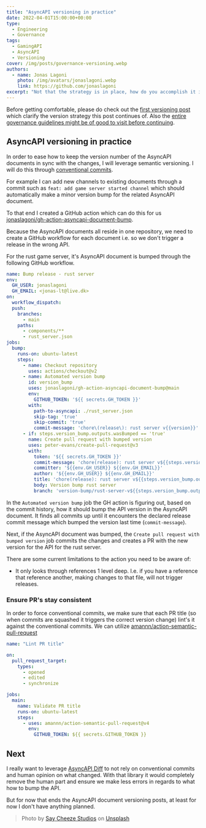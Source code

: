 ```yaml
---
title: "AsyncAPI versioning in practice"
date: 2022-04-01T15:00:00+00:00
type: 
  - Engineering
  - Governance
tags:
  - GamingAPI
  - AsyncAPI
  - Versioning
cover: /img/posts/governance-versioning.webp
authors:
  - name: Jonas Lagoni
    photo: /img/avatars/jonaslagoni.webp
    link: https://github.com/jonaslagoni
excerpt: "Not that the strategy is in place, how do you accomplish it in practice?"
---
```

Before getting comfortable, please do check out the [first versioning post](/posts/versioning-is-easy) which clarify the version strategy this post continues of. Also the [entire governance guidelines might be of good to visit before continuing](/posts/governance-getting-started).

## AsyncAPI versioning in practice
In order to ease how to keep the version number of the AsyncAPI documents in sync with the changes, I will leverage semantic versioning. I will do this through [conventional commits](https://www.conventionalcommits.org/en/v1.0.0/).

For example I can add new channels to existing documents through a commit such as `feat: add game server started channel` which should automatically make a minor version bump for the related AsyncAPI document.

To that end I created a GitHub action which can do this for us [jonaslagoni/gh-action-asyncapi-document-bump](https://github.com/jonaslagoni/gh-action-asyncapi-document-bump). 

Because the AsyncAPI documents all reside in one repository, we need to create a GitHub workflow for each document i.e. so we don't trigger a release in the wrong API.

For the rust game server, it's AsyncAPI document is bumped through the following GitHub workflow.
```yml
name: Bump release - rust server
env:
  GH_USER: jonaslagoni
  GH_EMAIL: <jonas-lt@live.dk>
on:
  workflow_dispatch: 
  push:
    branches:
      - main
    paths:
      - components/**
      - rust_server.json
jobs:
  bump:
    runs-on: ubuntu-latest
    steps:
      - name: Checkout repository
        uses: actions/checkout@v2
      - name: Automated version bump
        id: version_bump
        uses: jonaslagoni/gh-action-asyncapi-document-bump@main
        env:
          GITHUB_TOKEN: '${{ secrets.GH_TOKEN }}'
        with:
          path-to-asyncapi: ./rust_server.json
          skip-tag: 'true'
          skip-commit: 'true'
          commit-message: 'chore\(release\): rust server v{{version}}'
      - if: steps.version_bump.outputs.wasBumped == 'true'
        name: Create pull request with bumped version
        uses: peter-evans/create-pull-request@v3
        with:
          token: '${{ secrets.GH_TOKEN }}'
          commit-message: 'chore(release): rust server v${{steps.version_bump.outputs.newVersion}}'
          committer: '${{env.GH_USER}} ${{env.GH_EMAIL}}'
          author: '${{env.GH_USER}} ${{env.GH_EMAIL}}'
          title: 'chore(release): rust server v${{steps.version_bump.outputs.newVersion}}'
          body: Version bump rust server
          branch: 'version-bump/rust-server-v${{steps.version_bump.outputs.newVersion}}'
```
In the `Automated version bump` job the GH action is figuring out, based on the commit history, how it should bump the API version in the AsyncAPI document. It finds all commits up until it encounters the declared release commit message which bumped the version last time (`commit-message`). 

Next, if the AsyncAPI document was bumped, the `Create pull request with bumped version` job commits the changes and creates a PR with the new version for the API for the rust server. 

There are some current limitations to the action you need to be aware of:
- It only looks through references 1 level deep. I.e. if you have a reference that reference another, making changes to that file, will not trigger releases.


### Ensure PR's stay consistent 
In order to force conventional commits, we make sure that each PR title (so when commits are squashed it triggers the correct version change) lint's it against the conventional commits. We can utilize [amannn/action-semantic-pull-request](https://github.com/amannn/action-semantic-pull-request)

```yml
name: "Lint PR title"

on:
  pull_request_target:
    types:
      - opened
      - edited
      - synchronize

jobs:
  main:
    name: Validate PR title
    runs-on: ubuntu-latest
    steps:
      - uses: amannn/action-semantic-pull-request@v4
        env:
          GITHUB_TOKEN: ${{ secrets.GITHUB_TOKEN }}
```

## Next

I really want to leverage [AsyncAPI Diff](https://github.com/asyncapi/dif) to not rely on conventional commits and human opinion on what changed. With that library it would completely remove the human part and ensure we make less errors in regards to what how to bump the API. 

But for now that ends the AsyncAPI document versioning posts, at least for now I don't have anything planned.

> Photo by <a href="https://unsplash.com/@saycheezestudios?utm_source=unsplash&utm_medium=referral&utm_content=creditCopyText">Say Cheeze Studios</a> on <a href="https://unsplash.com/s/photos/first-second-third?utm_source=unsplash&utm_medium=referral&utm_content=creditCopyText">Unsplash</a>
  
